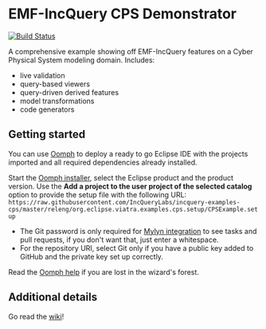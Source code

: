 # EMF-IncQuery CPS Demonstrator

[![Build Status](https://build.inf.mit.bme.hu/jenkins/job/CPS-Demonstrator/badge/icon)](https://build.inf.mit.bme.hu/jenkins/job/CPS-Demonstrator/)

A comprehensive example showing off EMF-IncQuery features on a Cyber Physical System modeling domain.
Includes:
  * live validation
  * query-based viewers
  * query-driven derived features
  * model transformations
  * code generators

## Getting started

You can use [Oomph](https://www.eclipse.org/oomph) to deploy a ready to go Eclipse IDE with the projects imported and all required dependencies already installed.

Start the [Oomph installer](https://wiki.eclipse.org/Eclipse_Oomph_Installer), select the Eclipse product and the product version. Use the **Add a project to the user project of the selected catalog** option to provide the setup file with the following URL: `https://raw.githubusercontent.com/IncQueryLabs/incquery-examples-cps/master/releng/org.eclipse.viatra.examples.cps.setup/CPSExample.setup`
  * The Git password is only required for [Mylyn integration](http://eclipse.github.io/) to see tasks and pull requests, if you don't want that, just enter a whitespace.
  * For the repository URI, select Git only if you have a public key added to GitHub and the private key set up correctly.

Read the [Oomph help](http://download.eclipse.org/oomph/help/org.eclipse.oomph.setup.doc/html/user/wizard/index.html) if you are lost in the wizard's forest.

## Additional details

Go read the [wiki](https://github.com/IncQueryLabs/incquery-examples-cps/wiki)!
